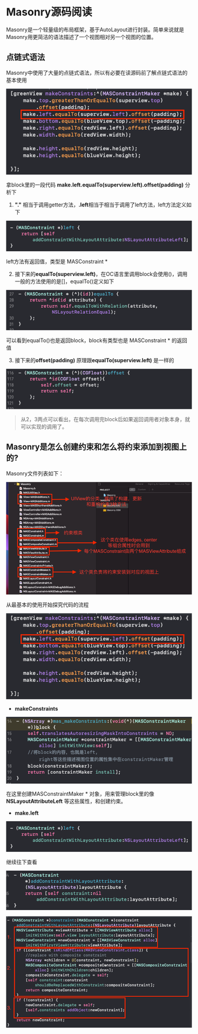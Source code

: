 # Masonry源码阅读
Masonry是一个轻量级的布局框架，基于AutoLayout进行封装。简单来说就是Masonry用更简洁的语法描述了一个视图相对另一个视图的位置。


## 点链式语法

Masonry中使用了大量的点链式语法，所以有必要在读源码前了解点链式语法的基本使用

![](images/Masonry/点链式语法片段1.png)

拿block里的一段代码 **make.left.equalTo(superview.left).offset(padding)** 分析下

1. **"."** 相当于调用getter方法，**.left**相当于相当于调用了left方法，left方法定义如下

![](images/Masonry/点链式语法片段2.png)

left方法有返回值，类型是 MASConstraint *

2. 接下来的**equalTo(superview.left)**，在OC语言里调用block会使用()，调用一般的方法使用的是[]，equalTo()定义如下

![](images/Masonry/点链式语法片段3.png)

可以看到equalTo()也是返回block，block有类型也是 MASConstraint * 的返回值

3. 接下来的**offset(padding)** 原理跟**equalTo(superview.left)** 是一样的

![](images/Masonry/点链式语法片段4.png)

> 从2，3两点可以看出，在每次调用完block后如果返回调用者对象本身，就可以实现的调用了。


## Masonry是怎么创建约束和怎么将约束添加到视图上的?

Masonry文件列表如下：

![](images/Masonry/源码文件.png)

从最基本的使用开始探究代码的流程

![](images/Masonry/点链式语法片段1.png)

- **makeConstraints**

![](images/Masonry/代码流程片段1.png)

在这里创建MASConstraintMaker * 对象，用来管理block里的像**NSLayoutAttributeLeft** 等这些属性，和创建约束。

- **make.left**

![](images/Masonry/点链式语法片段2.png)

继续往下查看

![](images/Masonry/代码流程片段2.png)

![](images/Masonry/代码流程片段3.png)
